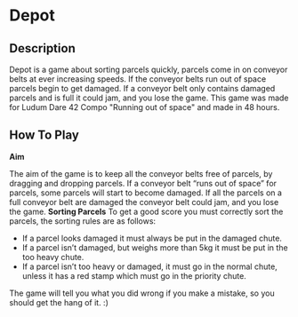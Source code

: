 # Depot
## Description
Depot is a game about sorting parcels quickly, parcels come in on conveyor belts at ever increasing speeds. If the conveyor belts run out of space parcels begin to get damaged. If a conveyor belt only contains damaged parcels and is full it could jam, and you lose the game. This game was made for Ludum Dare 42 Compo "Running out of space"  and made in 48 hours.

## How To Play
**Aim**

The aim of the game is to keep all the conveyor belts free of parcels, by dragging and dropping parcels. If a conveyor belt “runs out of space” for parcels, some parcels will start to become damaged. If all the parcels on a full conveyor belt are damaged the conveyor belt could jam, and you lose the game.
**Sorting Parcels**
To get a good score you must correctly sort the parcels, the sorting rules are as follows:
* If a parcel looks damaged it must always be put in the damaged chute.
* If a parcel isn’t damaged, but weighs more than 5kg it must be put in the too heavy chute.
* If a parcel isn’t too heavy or damaged, it must go in the normal chute, unless it has a red stamp which must go in the priority chute.

The game will tell you what you did wrong if you make a mistake, so you should get the hang of it. :)
